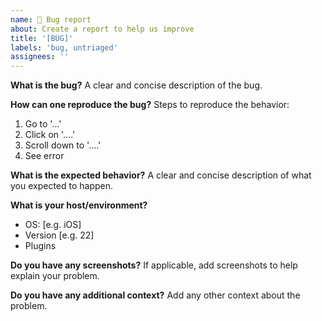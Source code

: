 ```yaml
---
name: 🐛 Bug report
about: Create a report to help us improve
title: '[BUG]'
labels: 'bug, untriaged'
assignees: ''
---
```


**What is the bug?**
A clear and concise description of the bug.

**How can one reproduce the bug?**
Steps to reproduce the behavior:

1. Go to '...'
2. Click on '....'
3. Scroll down to '....'
4. See error

**What is the expected behavior?**
A clear and concise description of what you expected to happen.

**What is your host/environment?**

- OS: [e.g. iOS]
- Version [e.g. 22]
- Plugins

**Do you have any screenshots?**
If applicable, add screenshots to help explain your problem.

**Do you have any additional context?**
Add any other context about the problem.